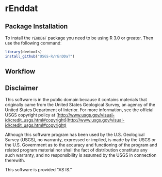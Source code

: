 rEnddat
=======

Package Installation
-----------------------

To install the `rEnDDaT` package you need to be using R 3.0 or greater. Then use the following command:

```R
library(devtools)
install_github("USGS-R/rEnDDaT")

```

Workflow
-----------------------



Disclaimer
----------

This software is in the public domain because it contains materials that originally came from the United States Geological Survey, an agency of the United States Department of Interior. For more information, see the official USGS copyright policy at [http://www.usgs.gov/visual-id/credit_usgs.html#copyright](http://www.usgs.gov/visual-id/credit_usgs.html#copyright)

Although this software program has been used by the U.S. Geological Survey (USGS), no warranty, expressed or implied, is made by the USGS or the U.S. Government as to the accuracy and functioning of the program and related program material nor shall the fact of distribution constitute any such warranty, and no responsibility is assumed by the USGS in connection therewith.

This software is provided "AS IS."
